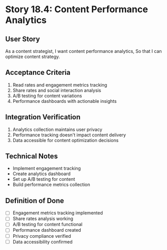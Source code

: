 # Story 18.4: Content Performance Analytics

## User Story
As a content strategist,
I want content performance analytics,
So that I can optimize content strategy.

## Acceptance Criteria
1. Read rates and engagement metrics tracking
2. Share rates and social interaction analysis
3. A/B testing for content variations
4. Performance dashboards with actionable insights

## Integration Verification
1. Analytics collection maintains user privacy
2. Performance tracking doesn't impact content delivery
3. Data accessible for content optimization decisions

## Technical Notes
- Implement engagement tracking
- Create analytics dashboard
- Set up A/B testing for content
- Build performance metrics collection

## Definition of Done
- [ ] Engagement metrics tracking implemented
- [ ] Share rates analysis working
- [ ] A/B testing for content functional
- [ ] Performance dashboard created
- [ ] Privacy compliance verified
- [ ] Data accessibility confirmed